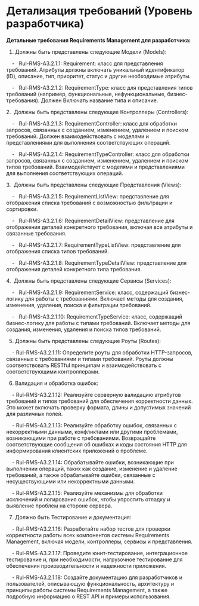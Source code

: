 # Детализация требований (Уровень разработчика)

**Детальные требования Requirements Management для разработчика:**

1. Должны быть представлены следующие Модели (Models):

    -   Rul-RMS-A3.2.1.1: Requirement: класс для представления требований. Атрибуты должны включать уникальный идентификатор (ID), описание, тип, приоритет, статус и другие необходимые атрибуты.

    -   Rul-RMS-A3.2.1.2: RequirementType: класс для представления типов требований (например, функциональные, нефункциональные, бизнес-требования). Должен Включать название типа и описание.

2.  Должны быть представлены следующие Контроллеры (Controllers):

    -   Rul-RMS-A3.2.1.3: RequirementController: класс для обработки запросов, связанных с созданием, изменением, удалением и поиском требований. Должен взаимодействовать с моделями и представлениями для выполнения соответствующих операций.

    -   Rul-RMS-A3.2.1.4: RequirementTypeController: класс для обработки запросов, связанных с созданием, изменением, удалением и поиском типов требований. Взаимодействует с моделями и представлениями для выполнения соответствующих операций.

3.  Должны быть представлены следующие Представления (Views):

    -   Rul-RMS-A3.2.1.5: RequirementListView: представление для отображения списка требований с возможностью фильтрации и сортировки.

    -   Rul-RMS-A3.2.1.6: RequirementDetailView: представление для отображения деталей конкретного требования, включая все атрибуты и связанные требования.

    -   Rul-RMS-A3.2.1.7: RequirementTypeListView: представление для отображения списка типов требований.

    -   Rul-RMS-A3.2.1.8: RequirementTypeDetailView: представление для отображения деталей конкретного типа требования.

4.  Должны быть представлены следующие Сервисы (Services):

    -   Rul-RMS-A3.2.1.9: RequirementService: класс, содержащий бизнес-логику для работы с требованиями. Включает методы для создания, изменения, удаления, поиска и фильтрации требований.

    -   Rul-RMS-A3.2.1.10: RequirementTypeService: класс, содержащий бизнес-логику для работы с типами требований. Включает методы для создания, изменения, удаления и поиска типов требований.

5. Должны быть представлены следующие Роуты (Routes):

    - Rul-RMS-A3.2.1.11: Определите роуты для обработки HTTP-запросов, связанных с требованиями и типами требований. Роуты должны соответствовать RESTful принципам и взаимодействовать с соответствующими контроллерами.

6. Валидация и обработка ошибок:

    - Rul-RMS-A3.2.1.12: Реализуйте серверную валидацию атрибутов требований и типов требований для обеспечения корректности данных. Это может включать проверку формата, длины и допустимых значений для различных полей.

    - Rul-RMS-A3.2.1.13: Реализуйте обработку ошибок, связанных с некорректными данными, конфликтами или другими проблемами, возникающими при работе с требованиями. Возвращайте соответствующие сообщения об ошибках и коды состояния HTTP для информирования клиентских приложений о проблеме.

    - Rul-RMS-A3.2.1.14: Обрабатывайте ошибки, возникающие при выполнении операций, таких как создание, изменение и удаление требований, а также обрабатывайте ошибки, связанные с несуществующими или некорректными данными.

    - Rul-RMS-A3.2.1.15: Реализуйте механизмы для обработки исключений и логирования ошибок, чтобы упростить отладку и выявление проблем на стороне сервера.

7. Должно быть Тестирование и документация:

    - Rul-RMS-A3.2.1.16: Разработайте набор тестов для проверки корректности работы всех компонентов системы Requirements Management, включая модели, контроллеры, сервисы и представления.

    - Rul-RMS-A3.2.1.17: Проведите юнит-тестирование, интеграционное тестирование и, при необходимости, нагрузочное тестирование для обеспечения производительности и надежности приложения.

    - Rul-RMS-A3.2.1.18: Создайте документацию для разработчиков и пользователей, описывающую функциональность, архитектуру и принципы работы системы Requirements Management, а также подробную информацию о REST API и примеры использования.